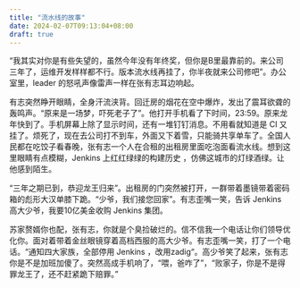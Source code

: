 ```yaml
---
title: "流水线的故事"
date: 2024-02-07T09:13:04+08:00
draft: true
---
```


“我其实对你是有些失望的，虽然今年没有年终奖，但你是B里最靠前的。来公司三年了，运维开发样样都不行。版本流水线再挂了，你半夜就来公司修吧”。办公室里，leader 的怒吼声像雷声一样在张有志耳边响起。

有志突然睁开眼睛，全身汗流浃背。回迁房的烟花在空中爆炸，发出了震耳欲聋的轰鸣声。“原来是一场梦，吓死老子了”。他打开手机看了下时间，23:59。原来龙年快到了。手机屏幕上除了显示时间，还有一堆钉钉消息。不用看就知道是 CI 又挂了。烦死了，现在去公司打不到车，外面又下着雪，只能骑共享单车了。全国人民都在吃饺子看春晚，张有志一个人在合租的出租房里面吃泡面看流水线。想到这里眼睛有点模糊，Jenkins 上红红绿绿的构建历史 ，仿佛这城市的灯绿酒绿。让他感到陌生。

“三年之期已到，恭迎龙王归来”。出租房的门突然被打开，一群带着墨镜带着密码箱的彪形大汉单膝下跪。“少爷，我们接您回家”。有志歪嘴一笑，告诉 Jenkins 高大少爷，我要10亿美金收购 Jenkins 集团。

苏家赘婿你也配，张有志，你就是个臭捡破烂的。信不信我一个电话让你们领导优化你。面对着带着金丝眼镜穿着高档西服的高大少爷。有志歪嘴一笑，打了一个电话。“通知四大家族，全部停用 Jenkins ，改用zadig“。高少爷笑了起来，张有志你是不是加班加傻了。突然高成手机响了，“喂，爸咋了”，“败家子，你是不是得罪龙王了，还不赶紧跪下赔罪。”  







